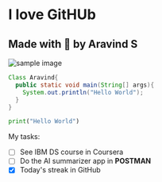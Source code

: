 # I love GitHUb
## Made with 💓 by Aravind S 
![sample image](https://th.bing.com/th/id/R.1a1f10b6714487c2ce8f56baf90f3c15?rik=YaLjGFUF5m5ZcQ&riu=http%3a%2f%2fupload.wikimedia.org%2fwikipedia%2fcommons%2f9%2f9b%2fPhoto_of_a_kitten.jpg&ehk=D%2bCxp6dPLSkHfYa8JvraOQ0MScRDCwP95fuL7yMpZ7E%3d&risl=&pid=ImgRaw&r=0) 
```Java
Class Aravind{
  public static void main(String[] args){
    System.out.println("Hello World");
  }
}
```
```Python
print("Hello World")
```
My tasks:
- [ ] See IBM DS course in Coursera
- [ ] Do the AI summarizer app in **POSTMAN**
- [x] Today's streak in GitHub
